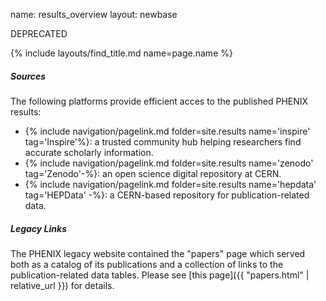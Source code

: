 
name: results_overview
layout: newbase

DEPRECATED

{% include layouts/find_title.md name=page.name %}

##### Sources
The following platforms provide efficient acces to the published PHENIX results:

* {% include navigation/pagelink.md folder=site.results name='inspire' tag='Inspire'%}: a trusted community hub helping researchers find accurate scholarly information.
* {% include navigation/pagelink.md folder=site.results name='zenodo' tag='Zenodo'-%}: an open science digital repository at CERN.
* {% include navigation/pagelink.md folder=site.results name='hepdata' tag='HEPData' -%}: a CERN-based repository for publication-related data.

##### Legacy Links
The PHENIX legacy website contained the "papers" page which served both as a catalog of its
publications and a collection of links to the publication-related data tables. Please see
[this page]({{ "papers.html" | relative_url }}) for details.

